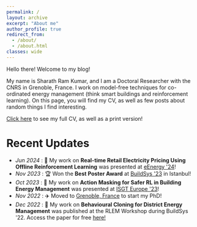 ```yaml
---
permalink: /
layout: archive
excerpt: "About me"
author_profile: true
redirect_from: 
  - /about/
  - /about.html
classes: wide
---
```

<!-- # About -->

Hello there! Welcome to my blog!

My name is Sharath Ram Kumar, and I am a Doctoral Researcher with the CNRS in Grenoble, France. I work on model-free techniques for co-ordinated energy management (think smart buildings and reinforcement learning). On this page, you will find my CV, as well as few posts about random things I find interesting.

[Click here](/cv) to see my full CV, as well as a print version!

# Recent Updates
  + *Jun 2024* : 📜 My work on **Real-time Retail Electricity Pricing Using Offline Reinforcement Learning** was presented at [eEnergy '24](https://dl.acm.org/doi/abs/10.1145/3632775.3661964)! 
  + *Nov 2023* : 🏆 Won the **Best Poster Award** at [BuildSys '23](https://buildsys.acm.org/2023/) in Istanbul!
  + *Oct 2023* : 📜 My work on **Action Masking for Safer RL in Building Energy Management** was presented at [ISGT Europe '23](https://ieeexplore.ieee.org/abstract/document/10407781)!  
  + *Nov 2022* : ✈️ Moved to [Grenoble, France](https://en.wikipedia.org/wiki/Grenoble) to start my PhD!
  + *Dec 2022* : 📜 My work on **Behavioural Cloning for District Energy Management** was published at the RLEM Workshop during BuildSys '22. Access the paper for free [here!]( https://dl.acm.org/doi/10.1145/3563357.3566165?cid=99660656010)